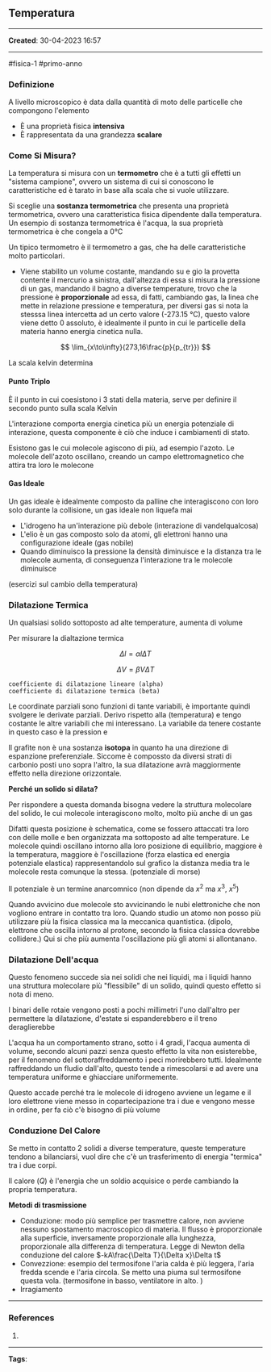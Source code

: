 ## Temperatura

---

**Created**: 30-04-2023 16:57

---

#fisica-1 #primo-anno

### Definizione

A livello microscopico è data dalla quantità di moto delle particelle che compongono l'elemento

- È una proprietà fisica **intensiva**
- È rappresentata da una grandezza **scalare** 

### Come Si Misura?

La temperatura si misura con un **termometro** che è a tutti gli effetti un "sistema campione", ovvero un sistema di cui si conoscono le caratteristiche ed è tarato in base alla scala che si vuole utilizzare.

Si sceglie una **sostanza termometrica** che presenta una proprietà termometrica, ovvero una caratteristica fisica dipendente dalla temperatura. Un esempio di sostanza termometrica è l'acqua, la sua proprietà termometrica è che congela a 0°C

Un tipico termometro è il termometro a gas, che ha delle caratteristiche molto particolari. 

- Viene stabilito un volume costante, mandando su e gio la provetta contente il mercurio a sinistra, dall'altezza di essa si misura la pressione di un gas, mandando il bagno a diverse temperature, trovo che la pressione è **proporzionale** ad essa, di fatti, cambiando gas, la linea che mette in relazione pressione e temperatura, per diversi gas si nota la stesssa linea intercetta ad un certo valore (-273.15 °C), questo valore viene detto 0 assoluto, è idealmente il punto in cui le particelle della materia hanno energia cinetica nulla. 

$$
\lim_{x\to\infty}(273,16\frac{p}{p_{tr}})
$$

La scala kelvin determina 

#### Punto Triplo

È il punto in cui coesistono i 3 stati della materia, serve per definire il secondo punto sulla scala Kelvin

L'interazione comporta energia cinetica più un energia potenziale di interazione, questa componente è ciò che induce i cambiamenti di stato.

Esistono gas le cui molecole agiscono di più, ad esempio l'azoto. Le molecole dell'azoto oscillano, creando un campo elettromagnetico che attira tra loro le molecone

#### Gas Ideale

Un gas ideale è idealmente composto da palline che interagiscono con loro solo durante la collisione, un gas ideale non liquefa mai

- L'idrogeno ha un'interazione più debole (interazione di vandelqualcosa)
- L'elio è un gas composto solo da atomi, gli elettroni hanno una configurazione ideale (gas nobile)
- Quando diminuisco la pressione la densità diminuisce e la distanza tra le molecole aumenta, di conseguenza l'interazione tra le molecole diminuisce

(esercizi sul cambio della temperatura) 

### Dilatazione Termica

Un qualsiasi solido sottoposto ad alte temperature, aumenta di volume

Per misurare la dialtazione termica 

$$
\Delta l = \alpha l \Delta T
$$

$$
\Delta V = \beta V \Delta T
$$

```
coefficiente di dilatazione lineare (alpha)
coefficiente di dilatazione termica (beta)
```

Le coordinate parziali sono funzioni di tante variabili, è importante quindi svolgere le derivate parziali. Derivo rispetto alla (temperatura) e tengo costante le altre variabili che mi interessano. La variabile da tenere costante in questo caso è la pression e 

Il grafite non è una sostanza **isotopa** in quanto ha una direzione di espanzione preferenziale. Siccome è compossto da diversi strati di carbonio posti uno sopra l'altro, la sua dilatazione avrà maggiormente effetto nella direzione orizzontale. 

**Perché un solido si dilata?**

Per rispondere a questa domanda bisogna vedere la struttura molecolare del solido, le cui molecole interagiscono molto, molto più anche di un gas

Difatti questa posizione è schematica, come se fossero attaccati tra loro con delle molle e ben organizzata ma sottoposto ad alte temperature. Le molecole quindi oscillano intorno alla loro posizione di equilibrio, maggiore è la temperatura, maggiore è l'oscillazione (forza elastica ed energia potenziale elastica) rappresentandolo sul grafico la distanza media tra le molecole resta comunque la stessa. (potenziale di morse) 

Il potenziale è un termine anarcomnico (non dipende da $x^2$ ma $x^3$, $x^5$)

Quando avvicino due molecole sto avvicinando le nubi elettroniche che non vogliono entrare in contatto tra loro. Quando studio un atomo non posso più utilizzare più la fisica classica ma la meccanica quantistica. (dipolo, elettrone che oscilla intorno al protone, secondo la fisica classica dovrebbe collidere.) Qui si che più aumenta l'oscillazione più gli atomi si allontanano.

### Dilatazione Dell'acqua

Questo fenomeno succede sia nei solidi che nei liquidi, ma i liquidi hanno una struttura molecolare più "flessibile" di un solido, quindi questo effetto si nota di meno. 

I binari delle rotaie vengono posti a pochi millimetri l'uno dall'altro per permettere la dilatazione, d'estate si espanderebbero e il treno deraglierebbe

L'acqua ha un comportamento strano, sotto i 4 gradi, l'acqua aumenta di volume, secondo alcuni pazzi senza questo effetto la vita non esisterebbe, per il fenomeno del sottoraffreddamento i peci morirebbero tutti. Idealmente raffreddando un fludio dall'alto, questo tende a rimescolarsi e ad avere una temperatura uniforme e ghiacciare uniformemente. 

Questo accade perché tra le molecole di idrogeno avviene un legame e il loro elettrone viene messo in copartecipazione tra i due e vengono messe in ordine, per fa ciò c'è bisogno di più volume

### Conduzione Del Calore

Se metto in contatto 2 solidi a diverse temperature, queste temperature tendono a bilanciarsi, vuol dire che c'è un trasferimento di energia "termica" tra i due corpi. 

Il calore ($Q$) è l'energia che un soldio acquisice o perde cambiando la propria temperatura. 

**Metodi di trasmissione**
- Conduzione: modo più semplice per trasmettre calore, non avviene nessuno spostamento macroscopico di materia. Il flusso è proporzionale alla superficie, inversamente proporzionale alla lunghezza, proporzionale alla differenza di temperatura. Legge di Newton della conduzione del calore $-kA\frac{\Delta T}{\Delta x}\Delta t$ 
- Convezzione: esempio del termosifone l'aria calda è più leggera, l'aria fredda scende e l'aria circola. Se metto una piuma sul termosifone questa vola. (termosifone in basso, ventilatore in alto. )
- Irragiamento
  
---

### References

1. 

---
**Tags**: 
